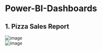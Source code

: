 ﻿# Power-BI-Dashboards
## 1. Pizza Sales Report
![image](https://github.com/Shlok-21/Power-BI-Dashboards/assets/91182775/93093c22-25e5-4998-b625-14c73fe27646) <br>
![image](https://github.com/Shlok-21/Power-BI-Dashboards/assets/91182775/1462bf23-dd8b-4413-9ff8-c34a6f68df44)
